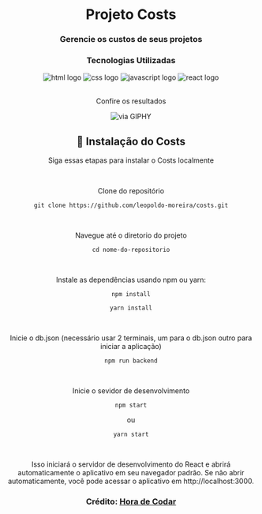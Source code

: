 <div align="center">
  <h1>Projeto Costs</h1>
  <h3>Gerencie os custos de seus projetos</h3>
  
  
  
  ### Tecnologias Utilizadas
  <div styles="display:flex;flex-direction:row">
    <img alt="html logo" src="https://img.shields.io/badge/HTML-239120?logo=html5&logoColor=white&style=for-the-badge"/>
    <img alt="css logo" src="https://img.shields.io/badge/CSS-239120?logo=css3&logoColor=white&style=for-the-badge"/>
    <img alt="javascript logo" src="https://img.shields.io/badge/JavaScript-F7DF1E?logo=javascript&logoColor=black&style=for-the-badge"/>
    <img alt="react logo" src="https://img.shields.io/badge/React-20232A?logo=react&logoColor=61DAFB&style=for-the-badge"/>
  </div>

  <br>
  <p>Confire os resultados</p>

  ![via GIPHY](https://media.giphy.com/media/JSkzuZd1qqJSdD5bRa/giphy.gif)

<h2>🚀 Instalação do Costs</h2>
<p>Siga essas etapas para instalar o Costs localmente</p>

<br>

Clone do repositório

   ```
  git clone https://github.com/leopoldo-moreira/costs.git
  ```
<br>

Navegue até o diretorio do projeto

   ```
  cd nome-do-repositorio
  ```
<br>

Instale as dependências usando npm ou yarn:
<br>

   ```
  npm install
  ```

   ```
 yarn install
  ```
<br>

Inicie o db.json (necessário usar 2 terminais, um para o db.json outro para iniciar a aplicação)

   ```
  npm run backend
  ```
<br>

Inicie o sevidor de desenvolvimento
   ```
  npm start
  ```
  ou
   ```
  yarn start
  ```
<br>

<p>Isso iniciará o servidor de desenvolvimento do React e abrirá automaticamente o aplicativo em seu navegador padrão. Se não abrir automaticamente, você pode acessar o aplicativo em http://localhost:3000.</p>
  
  
  
  
  ### Crédito: <a href="https://www.youtube.com/watch?v=FXqX7oof0I4&list=PLnDvRpP8BneyVA0SZ2okm-QBojomniQVO">Hora de Codar</a>
</div>

